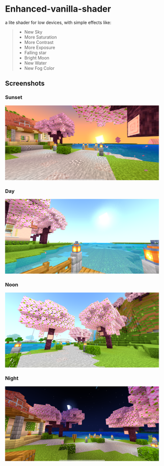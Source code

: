 # Enhanced-vanilla-shader
a lite shader for low devices, with simple effects like:
> - New Sky
> - More Saturation
> - More Contrast
> - More Exposure
> - Falling star
> - Bright Moon
> - New Water
> - New Fog Color

## Screenshots

### Sunset 

![sunset](screenshots/sunset.png "Enhanced vanilla Shader Sunset, Minecraft Bedrock 1.20.0")

### Day

![day](screenshots/day.png "Enhanced vanilla Shader Day, Minecraft Bedrock 1.20.0")

### Noon

![noon](screenshots/noon.png "Enhanced vanilla Shader Noon, Minecraft Bedrock 1.20.0")

### Night 

![night](screenshots/night.png "Enhanced vanilla Shader Night, Minecraft Bedrock 1.20.0")
